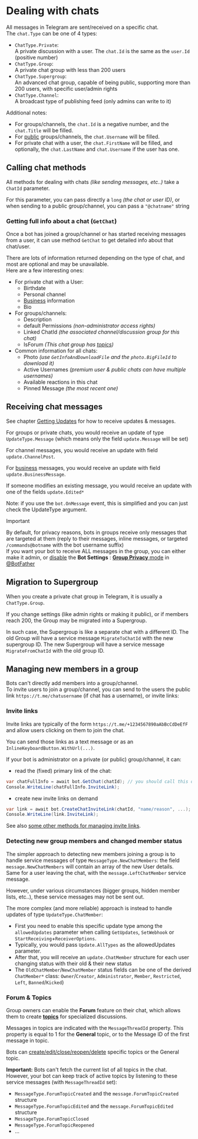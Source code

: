 # Dealing with chats

All messages in Telegram are sent/received on a specific chat.  
The `chat.Type` can be one of 4 types:

- `ChatType.Private`:  
  A private discussion with a user. The `chat.Id` is the same as the `user.Id` (positive number)
- `ChatType.Group`:  
  A private chat group with less than 200 users
- `ChatType.Supergroup`:  
  An advanced chat group, capable of being public, supporting more than 200 users, with specific user/admin rights
- `ChatType.Channel`:  
  A broadcast type of publishing feed (only admins can write to it)

Additional notes:
- For groups/channels, the `chat.Id` is a negative number, and the `chat.Title` will be filled.
- For <u>public</u> groups/channels, the `chat.Username` will be filled.
- For private chat with a user, the `chat.FirstName` will be filled, and optionally, the `chat.LastName` and `chat.Username` if the user has one.

## Calling chat methods

All methods for dealing with chats _(like sending messages, etc..)_ take a `ChatId` parameter.

For this parameter, you can pass directly a	`long` _(the chat or user ID)_,
or when sending to a public group/channel, you can pass a `"@chatname"` string

### Getting full info about a chat (`GetChat`)

Once a bot has joined a group/channel or has started receiving messages from a user, it can use method `GetChat` to get detailed info about that chat/user.

There are lots of information returned depending on the type of chat, and most are optional and may be unavailable.  
Here are a few interesting ones:
* For private chat with a User:
	- Birthdate
	- Personal channel
	- [Business](../4/business.md) information
	- Bio
* For groups/channels:
	- Description
	- default Permissions _(non-administrator access rights)_
	- Linked ChatId _(the associated channel/discussion group for this chat)_
	- IsForum _(This chat group has [topics](#forum--topics))_
* Common information for all chats:
	- Photo _(use `GetInfoAndDownloadFile` and the `photo.BigFileId` to download it)_
	- Active Usernames _(premium user & public chats can have multiple usernames)_
	- Available reactions in this chat
	- Pinned Message _(the most recent one)_


## Receiving chat messages

See chapter [Getting Updates](../3/updates) for how to receive updates & messages.

For groups or private chats, you would receive an update of type `UpdateType.Message` (which means only the field `update.Message` will be set)

For channel messages, you would receive an update with field `update.ChannelPost`.

For [business](../4/business) messages, you would receive an update with field `update.BusinessMessage`.

If someone modifies an existing message, you would receive an update with one of the fields `update.Edited*`

Note: if you use the `bot.OnMessage` event, this is simplified and you can just check the UpdateType argument.

> [!IMPORTANT]  
> By default, for privacy reasons, bots in groups receive only messages that are targeted at them (reply to their messages, inline messages, or targeted `/commands@botname` with the bot username suffix)  
> If you want your bot to receive ALL messages in the group, you can either make it admin, or <u>disable</u> the **Bot Settings** : [**Group Privacy** mode](https://core.telegram.org/bots/features#privacy-mode) in [@BotFather](https://t.me/botfather)

## Migration to Supergroup

When you create a private chat group in Telegram, it is usually a `ChatType.Group`.

If you change settings (like admin rights or making it public), or if members reach 200,
the Group may be migrated into a Supergroup.

In such case, the Supergroup is like a separate chat with a different ID. 
The old Group will have a service message `MigrateToChatId` with the new supergroup ID.
The new Supergroup will have a service message `MigrateFromChatId` with the old group ID.

## Managing new members in a group

Bots can't directly add members into a group/channel.  
To invite users to join a group/channel, you can send to the users the public link `https://t.me/chatusername` (if chat has a username), or invite links:

### Invite links

Invite links are typically of the form `https://t.me/+1234567890aAbBcCdDeEfF` and allow users clicking on them to join the chat.

You can send those links as a text message or as an `InlineKeyboardButton.WithUrl(...)`.

If your bot is administrator on a private (or public) group/channel, it can:
- read the (fixed) primary link of the chat:
```csharp
var chatFullInfo = await bot.GetChat(chatId); // you should call this only once
Console.WriteLine(chatFullInfo.InviteLink);
```
- create new invite links on demand
```csharp
var link = await bot.CreateChatInviteLink(chatId, "name/reason", ...);
Console.WriteLine(link.InviteLink);
```

See also [some other methods for managing invite links](https://core.telegram.org/bots/api#exportchatinvitelink).

### Detecting new group members and changed member status

The simpler approach to detecting new members joining a group is to handle service messages of type `MessageType.NewChatMembers`: the field `message.NewChatMembers` will contain an array of the new User details.  
Same for a user leaving the chat, with the `message.LeftChatMember` service message.

However, under various circumstances (bigger groups, hidden member lists, etc..), these service messages may not be sent out.  

The more complex (and more reliable) approach is instead to handle updates of type `UpdateType.ChatMember`:

* First you need to enable this specific update type among the `allowedUpdates` parameter when calling `GetUpdates`, `SetWebhook` or `StartReceiving`+`ReceiverOptions`.
* Typically, you would pass `Update.AllTypes` as the allowedUpdates parameter.
* After that, you will receive an `update.ChatMember` structure for each user changing status with their old & their new status
* The `OldChatMember`/`NewChatMember` status fields can be one of the derived `ChatMember*` class: `Owner`/`Creator`, `Administrator`, `Member`, `Restricted`, `Left`, `Banned`/`Kicked`)

### Forum & Topics

Group owners can enable the **Forum** feature on their chat, which allows them to create **[topics](https://telegram.org/blog/topics-in-groups-collectible-usernames#topics-in-groups)** for specialized discussions.

Messages in topics are indicated with the `MessageThreadId` property. This property is equal to 1 for the **General** topic, or to the Message ID of the first message in topic.

Bots can [create/edit/close/reopen/delete](https://core.telegram.org/bots/api#createforumtopic) specific topics or the General topic.

**Important:** Bots can't fetch the current list of all topics in the chat.  
However, your bot can keep track of active topics by listening to these service messages (with `MessageThreadId` set):
- `MessageType.ForumTopicCreated` and the `message.ForumTopicCreated` structure
- `MessageType.ForumTopicEdited` and the `message.ForumTopicEdited` structure
- `MessageType.ForumTopicClosed`
- `MessageType.ForumTopicReopened`
- ...
